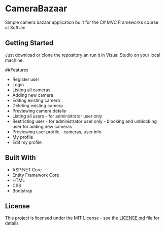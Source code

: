 # CameraBazaar

Simple camera bazaar application built for the C# MVC Frameworks course at SoftUni.

## Getting Started

Just download or clone the repository an run it in Visual Studio on your local machine.

##Features

* Register user
* Login
* Listing all cameras
* Adding new camera
* Editing existing camera
* Deleting existing camera
* Previewing camera details
* Listing all users - for administrator user only
* Restricting user - for administrator user only - blocking and unblocking user for adding new cameras
* Previewing user profile - cameras, user info
* My profile
* Edit my profile

## Built With

* ASP.NET Core
* Entity Framework Core
* HTML
* CSS
* Bootstrap

## License

This project is licensed under the MIT License - see the [LICENSE.md](LICENSE.md) file for details

